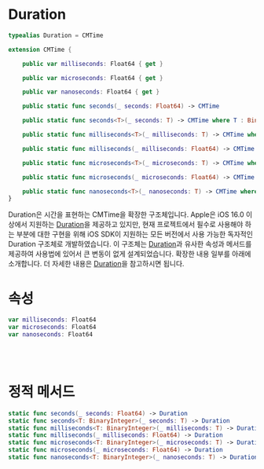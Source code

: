 # Duration

```swift
typealias Duration = CMTime

extension CMTime {

    public var milliseconds: Float64 { get }

    public var microseconds: Float64 { get }

    public var nanoseconds: Float64 { get }

    public static func seconds(_ seconds: Float64) -> CMTime

    public static func seconds<T>(_ seconds: T) -> CMTime where T : BinaryInteger

    public static func milliseconds<T>(_ milliseconds: T) -> CMTime where T : BinaryInteger

    public static func milliseconds(_ milliseconds: Float64) -> CMTime

    public static func microseconds<T>(_ microseconds: T) -> CMTime where T : BinaryInteger

    public static func microseconds(_ microseconds: Float64) -> CMTime

    public static func nanoseconds<T>(_ nanoseconds: T) -> CMTime where T : BinaryInteger
}
```

Duration은 시간을 표현하는 CMTime을 확장한 구조체입니다. Apple은 iOS 16.0 이상에서 지원하는 [Duration](https://developer.apple.com/documentation/swift/duration)을 제공하고 있지만, 현재 프로젝트에서 필수로 사용해야 하는 부분에 대한 구현을 위해 iOS SDK이 지원하는 모든 버전에서 사용 가능한 독자적인 Duration 구조체로 개발하였습니다. 이 구조체는 [Duration](https://developer.apple.com/documentation/swift/duration)과 유사한 속성과 메서드를 제공하여 사용법에 있어서 큰 변동이 없게 설계되었습니다. 확장한 내용 일부를 아래에 소개합니다. 더 자세한 내용은 [Duration](https://developer.apple.com/documentation/swift/duration)을 참고하시면 됩니다.

# 속성
```swift
var milliseconds: Float64
var microseconds: Float64
var nanoseconds: Float64
```

<br><br>
# 정적 메서드
```swift
static func seconds(_ seconds: Float64) -> Duration
static func seconds<T: BinaryInteger>(_ seconds: T) -> Duration
static func milliseconds<T: BinaryInteger>(_ milliseconds: T) -> Duration
static func milliseconds(_ milliseconds: Float64) -> Duration
static func microseconds<T: BinaryInteger>(_ microseconds: T) -> Duration
static func microseconds(_ microseconds: Float64) -> Duration
static func nanoseconds<T: BinaryInteger>(_ nanoseconds: T) -> Duration
```

